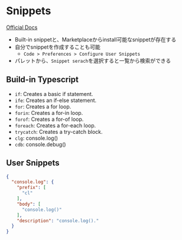 # Snippets
[Official Docs](https://code.visualstudio.com/docs/editor/userdefinedsnippets)

- Built-in snippetと、Marketplaceからinstall可能なsnippetが存在する
- 自分でsnippetを作成することも可能
  - `Code > Preferences > Configure User Snippets`
- パレットから、`Snippet serach`を選択すると一覧から検索ができる

## Build-in Typescript
- `if`: Creates a basic if statement.
- `ife`: Creates an if-else statement.
- `for`: Creates a for loop.
- `forin`: Creates a for-in loop.
- `forof`: Creates a for-of loop.
- `foreach`: Creates a for-each loop.
- `trycatch`: Creates a try-catch block.
- `clg`: console.log()
- `cdb`: console.debug()

## User Snippets
```json
{
  "console.log": {
    "prefix": [
      "cl"
    ],
    "body": [
      "console.log()"
    ],
    "description": "console.log()."
  }
}
```

